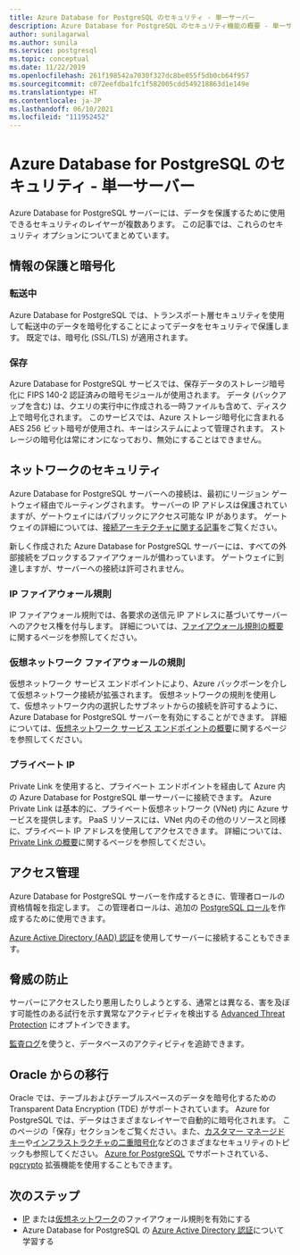 ```yaml
---
title: Azure Database for PostgreSQL のセキュリティ - 単一サーバー
description: Azure Database for PostgreSQL のセキュリティ機能の概要 - 単一サーバー。
author: sunilagarwal
ms.author: sunila
ms.service: postgresql
ms.topic: conceptual
ms.date: 11/22/2019
ms.openlocfilehash: 261f198542a7030f327dc8be055f5db0cb64f957
ms.sourcegitcommit: c072eefdba1fc1f582005cdd549218863d1e149e
ms.translationtype: HT
ms.contentlocale: ja-JP
ms.lasthandoff: 06/10/2021
ms.locfileid: "111952452"
---
```

# <a name="security-in-azure-database-for-postgresql---single-server"></a>Azure Database for PostgreSQL のセキュリティ - 単一サーバー

Azure Database for PostgreSQL サーバーには、データを保護するために使用できるセキュリティのレイヤーが複数あります。 この記事では、これらのセキュリティ オプションについてまとめています。

## <a name="information-protection-and-encryption"></a>情報の保護と暗号化

### <a name="in-transit"></a>転送中
Azure Database for PostgreSQL では、トランスポート層セキュリティを使用して転送中のデータを暗号化することによってデータをセキュリティで保護します。 既定では、暗号化 (SSL/TLS) が適用されます。

### <a name="at-rest"></a>保存
Azure Database for PostgreSQL サービスでは、保存データのストレージ暗号化に FIPS 140-2 認証済みの暗号モジュールが使用されます。 データ (バックアップを含む) は、クエリの実行中に作成される一時ファイルも含めて、ディスク上で暗号化されます。 このサービスでは、Azure ストレージ暗号化に含まれる AES 256 ビット暗号が使用され、キーはシステムによって管理されます。 ストレージの暗号化は常にオンになっており、無効にすることはできません。


## <a name="network-security"></a>ネットワークのセキュリティ
Azure Database for PostgreSQL サーバーへの接続は、最初にリージョン ゲートウェイ経由でルーティングされます。 サーバーの IP アドレスは保護されていますが、ゲートウェイにはパブリックにアクセス可能な IP があります。 ゲートウェイの詳細については、[接続アーキテクチャに関する記事](concepts-connectivity-architecture.md)をご覧ください。  

新しく作成された Azure Database for PostgreSQL サーバーには、すべての外部接続をブロックするファイアウォールが備わっています。 ゲートウェイに到達しますが、サーバーへの接続は許可されません。 

### <a name="ip-firewall-rules"></a>IP ファイアウォール規則
IP ファイアウォール規則では、各要求の送信元 IP アドレスに基づいてサーバーへのアクセス権を付与します。 詳細については、[ファイアウォール規則の概要](concepts-firewall-rules.md)に関するページを参照してください。

### <a name="virtual-network-firewall-rules"></a>仮想ネットワーク ファイアウォールの規則
仮想ネットワーク サービス エンドポイントにより、Azure バックボーンを介して仮想ネットワーク接続が拡張されます。 仮想ネットワークの規則を使用して、仮想ネットワーク内の選択したサブネットからの接続を許可するように、Azure Database for PostgreSQL サーバーを有効にすることができます。 詳細については、[仮想ネットワーク サービス エンドポイントの概要](concepts-data-access-and-security-vnet.md)に関するページを参照してください。

### <a name="private-ip"></a>プライベート IP
Private Link を使用すると、プライベート エンドポイントを経由して Azure 内の Azure Database for PostgreSQL 単一サーバーに接続できます。 Azure Private Link は基本的に、プライベート仮想ネットワーク (VNet) 内に Azure サービスを提供します。 PaaS リソースには、VNet 内のその他のリソースと同様に、プライベート IP アドレスを使用してアクセスできます。 詳細については、[Private Link の概要](concepts-data-access-and-security-private-link.md)に関するページを参照してください。


## <a name="access-management"></a>アクセス管理

Azure Database for PostgreSQL サーバーを作成するときに、管理者ロールの資格情報を指定します。 この管理者ロールは、追加の [PostgreSQL ロール](https://www.postgresql.org/docs/current/user-manag.html)を作成するために使用できます。

[Azure Active Directory (AAD) 認証](concepts-aad-authentication.md)を使用してサーバーに接続することもできます。


## <a name="threat-protection"></a>脅威の防止

サーバーにアクセスしたり悪用したりしようとする、通常とは異なる、害を及ぼす可能性のある試行を示す異常なアクティビティを検出する [Advanced Threat Protection](../security-center/defender-for-databases-introduction.md) にオプトインできます。

[監査ログ](concepts-audit.md)を使うと、データベースのアクティビティを追跡できます。 

## <a name="migrating-from-oracle"></a>Oracle からの移行

Oracle では、テーブルおよびテーブルスペースのデータを暗号化するための Transparent Data Encryption (TDE) がサポートされています。 Azure for PostgreSQL では、データはさまざまなレイヤーで自動的に暗号化されます。 このページの「保存」セクションをご覧ください。また、[カスタマー マネージド キー](./concepts-data-encryption-postgresql.md)や[インフラストラクチャの二重暗号化](./concepts-infrastructure-double-encryption.md)などのさまざまなセキュリティのトピックも参照してください。 [Azure for PostgreSQL](./concepts-extensions.md) でサポートされている、[pgcrypto](https://www.postgresql.org/docs/11/pgcrypto.html) 拡張機能を使用することもできます。

## <a name="next-steps"></a>次のステップ
- [IP](concepts-firewall-rules.md) または[仮想ネットワーク](concepts-data-access-and-security-vnet.md)のファイアウォール規則を有効にする
- Azure Database for PostgreSQL の [Azure Active Directory 認証](concepts-aad-authentication.md)について学習する